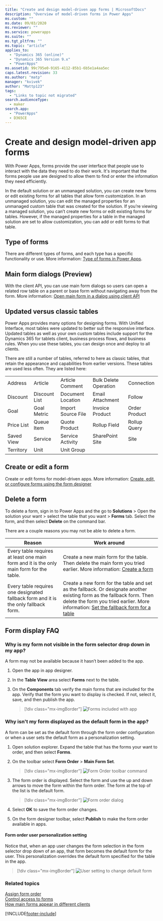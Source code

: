 ```yaml
---
title: "Create and design model-driven app forms | MicrosoftDocs"
description: "Overview of model-driven forms in Power Apps"
ms.custom: ""
ms.date: 09/03/2020
ms.reviewer: ""
ms.service: powerapps
ms.suite: ""
ms.tgt_pltfrm: ""
ms.topic: "article"
applies_to: 
  - "Dynamics 365 (online)"
  - "Dynamics 365 Version 9.x"
  - "PowerApps"
ms.assetid: 99c795e0-9165-4112-85b1-6b5e1a4aa5ec
caps.latest.revision: 33
ms.author: "matp"
manager: "kvivek"
author: "Mattp123"
tags: 
  - "Links to topic not migrated"
search.audienceType: 
  - maker
search.app: 
  - "PowerApps"
  - D365CE
---
```

# Create and design model-driven app forms 

With Power Apps, forms provide the user interface that people use to interact with the data they need to do their work. It's important that the forms people use are designed to allow them to find or enter the information they need efficiently. 

In the default solution or an unmanaged solution, you can create new forms or edit existing forms for all tables that allow form customization. 
In an unmanaged solution, you can edit the managed properties for an unmanaged custom table that was created for the solution.
If you’re viewing a managed solution, you can’t create new forms or edit existing forms for tables. However, if the managed properties for a table in the managed solution are set to allow customization, you can add or edit forms to that table. 
  

<a name="BKMK_TypesOfForms"></a> 
## Type of forms
There are different types of forms, and each type has a specific functionality or use. More information: [Type of forms in Power Apps](types-forms.md).  

## Main form dialogs (Preview)
With the client API, you can use main form dialogs so users can open a related row table on a parent or base form without navigating away from the form. More information: [Open main form in a dialog using client API](../../developer/model-driven-apps/customize-entity-forms.md#open-main-form-in-a-dialog-using-client-api) 
  
<a name="BKMK_FormDifferencesByEntity"></a>   
## Updated versus classic tables  
Power Apps provides many options for designing forms. With Unified Interface, most tables were updated to better suit the responsive interface. Updated tables as well as your own custom tables include support for the Dynamics 365 for tablets client, business process flows, and business rules. When you use these tables, you can design once and deploy to all clients.  
  
There are still a number of tables, referred to here as classic tables, that retain the appearance and capabilities from earlier versions. These tables are used less often. They are listed here:  
  
||||||  
|-|-|-|-|-|  
|Address|Article|Article Comment|Bulk Delete Operation|Connection|  
|Discount|Discount List|Document Location|Email Attachment|Follow|  
|Goal|Goal Metric|Import Source File|Invoice Product|Order Product|  
|Price List|Queue Item|Quote Product|Rollup Field|Rollup Query|  
|Saved View|Service|Service Activity|SharePoint Site|Site|  
|Territory|Unit|Unit Group|||  

## Create or edit a form

Create or edit forms for model-driven apps. More information: [Create, edit, or configure forms using the form designer](create-and-edit-forms.md)

## Delete a form
To delete a form, sign in to Power Apps and the go to **Solutions** > Open the solution your want > select the table that you want > **Forms** tab. Select the form, and then select **Delete** on the command bar.

There are a couple reasons you may not be able to delete a form.

|Reason  |Work around  |
|---------|---------|
| Every table requires at least one main form and it is the only main form for the table.   |  Create a new main form for the table. Then delete the main form you tried earlier.  More information: [Create a form](create-and-edit-forms.md#create-a-form)   |
| Every table requires one designated fallback form and it is the only fallback form.   | Create a new form for the table and set as the fallback. Or designate another existing form as the fallback form. Then delete the form you tried earlier. More information: [Set the fallback form for a table](control-access-forms.md#set-the-fallback-form-for-a-table)     |

## Form display FAQ

### Why is my form not visible in the form selector drop down in my app?
A form may not be available because it hasn’t been added to the app.
1. Open the app in app designer.
2. In the **Table View** area select **Forms** next to the table.
3. On the **Components** tab verify the main forms that are included for the app. Verify that the form you want to display is checked. If not, select it, save, and then publish the app.

   > [!div class="mx-imgBorder"] 
   > ![Forms included with app](media/forms-included-in-app.png "Forms included with app")
   
### Why isn't my form displayed as the default form in the app?
A form can be set as the default form through the form order configuration or when a user sets the default form as a personalization setting.
1. Open solution explorer. Expand the table that has the forms your want to order, and then select **Forms**.
2. On the toolbar select **Form Order** > **Main Form Set**. 

   > [!div class="mx-imgBorder"] 
   > ![Form Order toolbar command](media/form-order-toolbar.png "Form Order toolbar command")
   
3. The form order is displayed. Select the form and use the up and down arrows to move the form within the form order. The form at the top of the list is the default form. 

   > [!div class="mx-imgBorder"] 
   > ![Form order dialog](media/form-order-dialog.png "Form order dialog")
   
4. Select **OK** to save the form order changes.
5. On the form designer toolbar, select **Publish** to make the form order available in apps.
 
#### Form order user personalization setting
Notice that, when an app user changes the form selection in the form selector drop down of an app, that form becomes the default form for the user. This personalization overrides the default form specified for the table in the app.

   > [!div class="mx-imgBorder"] 
   > ![User setting to change default form](media/change-form-user-setting.png "User setting to change default form")

### Related topics  
    
[Assign form order](assign-form-order.md) <br />
[Control access to forms](control-access-forms.md) <br />
[How main forms appear in different clients](main-form-presentations.md) <br />


[!INCLUDE[footer-include](../../includes/footer-banner.md)]